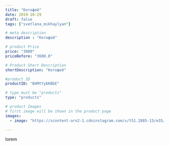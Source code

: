 ```yaml
---
title: "Котофей"
date: 2019-10-29
draft: false
tags: ["svetlana_mikhaylyan"]

# meta description
description : "Котофей"

# product Price
price: "3000"
priceBefore: "3600.0"

# Product Short Description
shortDescription: "Котофей"

#product ID
productID: "B4MtYybKBbE"

# type must be "products"
type: "products"

# product Images
# first image will be shown in the product page
images:
  - image: "https://scontent-arn2-1.cdninstagram.com/v/t51.2885-15/e35/73372162_468869993837634_7111914020666379660_n.jpg?se=7&tp=1&_nc_ht=scontent-arn2-1.cdninstagram.com&_nc_cat=106&_nc_ohc=zBo1X-m6wo8AX_O9QhZ&oh=3c5c10be021f6efa033ba4c20f5c61b7&oe=60726C88&ig_cache_key=MjE2NTMwNTEzNjM2MTUxMDU5Ng%3D%3D.2"

---
```

lorem
